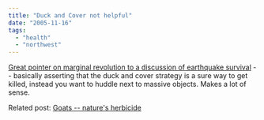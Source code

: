 ```yaml
---
title: "Duck and Cover not helpful"
date: "2005-11-16"
tags: 
  - "health"
  - "northwest"
---
```


[Great pointer on marginal revolution to a discussion of earthquake survival](http://www.marginalrevolution.com/marginalrevolution/2005/11/duck_and_cover_.html) -- basically asserting that the duck and cover strategy is a sure way to get killed, instead you want to huddle next to massive objects. Makes a lot of sense.

Related post: [Goats -- nature's herbicide](http://www.theludwigs.com/2005/10/goats_natures_herbicide.html)
